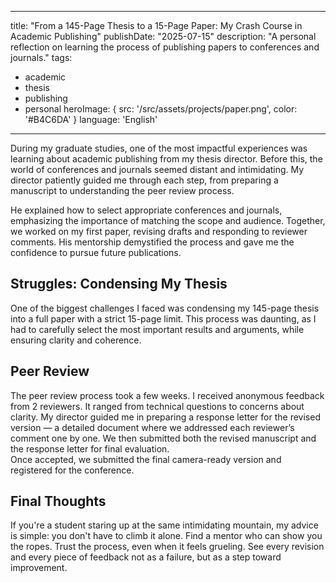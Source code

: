 
---
title: "From a 145-Page Thesis to a 15-Page Paper: My Crash Course in Academic Publishing"
publishDate: "2025-07-15"
description: "A personal reflection on learning the process of publishing papers to conferences and journals."
tags:
  - academic
  - thesis
  - publishing
  - personal
heroImage: { src: '/src/assets/projects/paper.png', color: '#B4C6DA' }
language: 'English'
---

During my graduate studies, one of the most impactful experiences was learning about academic publishing from my thesis director. Before this, the world of conferences and journals seemed distant and intimidating. My director patiently guided me through each step, from preparing a manuscript to understanding the peer review process.

He explained how to select appropriate conferences and journals, emphasizing the importance of matching the scope and audience. Together, we worked on my first paper, revising drafts and responding to reviewer comments. His mentorship demystified the process and gave me the confidence to pursue future publications.

## Struggles: Condensing My Thesis

One of the biggest challenges I faced was condensing my 145-page thesis into a full paper with a strict 15-page limit. This process was daunting, as I had to carefully select the most important results and arguments, while ensuring clarity and coherence.

## Peer Review
The peer review process took a few weeks. I received anonymous feedback from 2 reviewers. It ranged from technical questions to concerns about clarity. My director guided me in preparing a response letter for the revised version — a detailed document where we addressed each reviewer’s comment one by one. We then submitted both the revised manuscript and the response letter for final evaluation.  
Once accepted, we submitted the final camera-ready version and registered for the conference.

## Final Thoughts
If you're a student staring up at the same intimidating mountain, my advice is simple: you don't have to climb it alone.
Find a mentor who can show you the ropes. Trust the process, even when it feels grueling. See every revision and every piece of feedback not as a failure, but as a step toward improvement.
